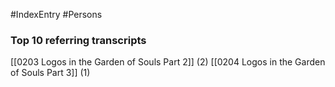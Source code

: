 #IndexEntry #Persons

### Top 10 referring transcripts
[[0203 Logos in the Garden of Souls Part 2]] (2)
[[0204 Logos in the Garden of Souls Part 3]] (1)

